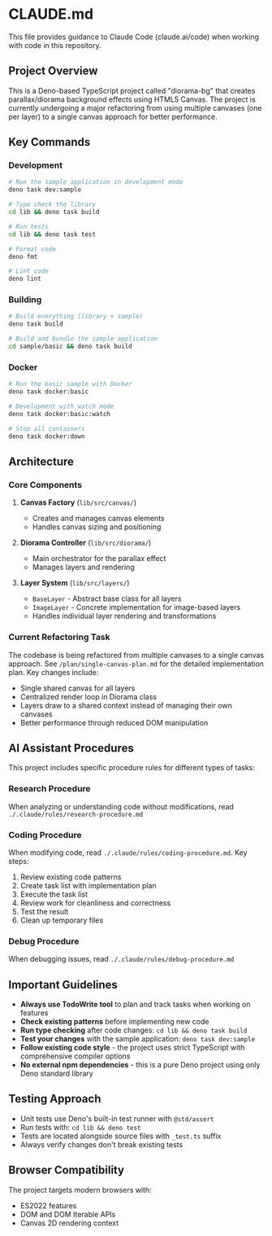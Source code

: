 # CLAUDE.md

This file provides guidance to Claude Code (claude.ai/code) when working with code in this repository.

## Project Overview

This is a Deno-based TypeScript project called "diorama-bg" that creates parallax/diorama background effects using HTML5 Canvas. The project is currently undergoing a major refactoring from using multiple canvases (one per layer) to a single canvas approach for better performance.

## Key Commands

### Development
```bash
# Run the sample application in development mode
deno task dev:sample

# Type check the library
cd lib && deno task build

# Run tests
cd lib && deno task test

# Format code
deno fmt

# Lint code
deno lint
```

### Building
```bash
# Build everything (library + sample)
deno task build

# Build and bundle the sample application
cd sample/basic && deno task build
```

### Docker
```bash
# Run the basic sample with Docker
deno task docker:basic

# Development with watch mode
deno task docker:basic:watch

# Stop all containers
deno task docker:down
```

## Architecture

### Core Components

1. **Canvas Factory** (`lib/src/canvas/`)
   - Creates and manages canvas elements
   - Handles canvas sizing and positioning

2. **Diorama Controller** (`lib/src/diorama/`)
   - Main orchestrator for the parallax effect
   - Manages layers and rendering

3. **Layer System** (`lib/src/layers/`)
   - `BaseLayer` - Abstract base class for all layers
   - `ImageLayer` - Concrete implementation for image-based layers
   - Handles individual layer rendering and transformations

### Current Refactoring Task

The codebase is being refactored from multiple canvases to a single canvas approach. See `/plan/single-canvas-plan.md` for the detailed implementation plan. Key changes include:
- Single shared canvas for all layers
- Centralized render loop in Diorama class
- Layers draw to a shared context instead of managing their own canvases
- Better performance through reduced DOM manipulation

## AI Assistant Procedures

This project includes specific procedure rules for different types of tasks:

### Research Procedure
When analyzing or understanding code without modifications, read `./.claude/rules/research-procedure.md`

### Coding Procedure
When modifying code, read `./.claude/rules/coding-procedure.md`. Key steps:
1. Review existing code patterns
2. Create task list with implementation plan
3. Execute the task list
4. Review work for cleanliness and correctness
5. Test the result
6. Clean up temporary files

### Debug Procedure
When debugging issues, read `./.claude/rules/debug-procedure.md`

## Important Guidelines

- **Always use TodoWrite tool** to plan and track tasks when working on features
- **Check existing patterns** before implementing new code
- **Run type checking** after code changes: `cd lib && deno task build`
- **Test your changes** with the sample application: `deno task dev:sample`
- **Follow existing code style** - the project uses strict TypeScript with comprehensive compiler options
- **No external npm dependencies** - this is a pure Deno project using only Deno standard library

## Testing Approach

- Unit tests use Deno's built-in test runner with `@std/assert`
- Run tests with: `cd lib && deno test`
- Tests are located alongside source files with `_test.ts` suffix
- Always verify changes don't break existing tests

## Browser Compatibility

The project targets modern browsers with:
- ES2022 features
- DOM and DOM Iterable APIs
- Canvas 2D rendering context